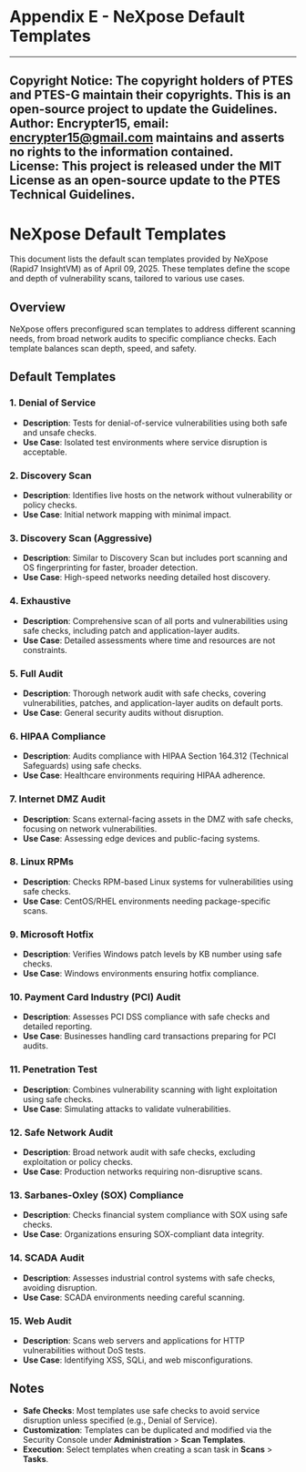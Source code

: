 # Appendix E - NeXpose Default Templates

---
**Copyright Notice**: The copyright holders of PTES and PTES-G maintain their copyrights. This is an open-source project to update the Guidelines.  
**Author**: Encrypter15, email: encrypter15@gmail.com maintains and asserts no rights to the information contained.  
**License**: This project is released under the MIT License as an open-source update to the PTES Technical Guidelines.  
---

# NeXpose Default Templates

This document lists the default scan templates provided by NeXpose (Rapid7 InsightVM) as of April 09, 2025. These templates define the scope and depth of vulnerability scans, tailored to various use cases.

## Overview

NeXpose offers preconfigured scan templates to address different scanning needs, from broad network audits to specific compliance checks. Each template balances scan depth, speed, and safety.

## Default Templates

### 1. Denial of Service
- **Description**: Tests for denial-of-service vulnerabilities using both safe and unsafe checks.
- **Use Case**: Isolated test environments where service disruption is acceptable.

### 2. Discovery Scan
- **Description**: Identifies live hosts on the network without vulnerability or policy checks.
- **Use Case**: Initial network mapping with minimal impact.

### 3. Discovery Scan (Aggressive)
- **Description**: Similar to Discovery Scan but includes port scanning and OS fingerprinting for faster, broader detection.
- **Use Case**: High-speed networks needing detailed host discovery.

### 4. Exhaustive
- **Description**: Comprehensive scan of all ports and vulnerabilities using safe checks, including patch and application-layer audits.
- **Use Case**: Detailed assessments where time and resources are not constraints.

### 5. Full Audit
- **Description**: Thorough network audit with safe checks, covering vulnerabilities, patches, and application-layer audits on default ports.
- **Use Case**: General security audits without disruption.

### 6. HIPAA Compliance
- **Description**: Audits compliance with HIPAA Section 164.312 (Technical Safeguards) using safe checks.
- **Use Case**: Healthcare environments requiring HIPAA adherence.

### 7. Internet DMZ Audit
- **Description**: Scans external-facing assets in the DMZ with safe checks, focusing on network vulnerabilities.
- **Use Case**: Assessing edge devices and public-facing systems.

### 8. Linux RPMs
- **Description**: Checks RPM-based Linux systems for vulnerabilities using safe checks.
- **Use Case**: CentOS/RHEL environments needing package-specific scans.

### 9. Microsoft Hotfix
- **Description**: Verifies Windows patch levels by KB number using safe checks.
- **Use Case**: Windows environments ensuring hotfix compliance.

### 10. Payment Card Industry (PCI) Audit
- **Description**: Assesses PCI DSS compliance with safe checks and detailed reporting.
- **Use Case**: Businesses handling card transactions preparing for PCI audits.

### 11. Penetration Test
- **Description**: Combines vulnerability scanning with light exploitation using safe checks.
- **Use Case**: Simulating attacks to validate vulnerabilities.

### 12. Safe Network Audit
- **Description**: Broad network audit with safe checks, excluding exploitation or policy checks.
- **Use Case**: Production networks requiring non-disruptive scans.

### 13. Sarbanes-Oxley (SOX) Compliance
- **Description**: Checks financial system compliance with SOX using safe checks.
- **Use Case**: Organizations ensuring SOX-compliant data integrity.

### 14. SCADA Audit
- **Description**: Assesses industrial control systems with safe checks, avoiding disruption.
- **Use Case**: SCADA environments needing careful scanning.

### 15. Web Audit
- **Description**: Scans web servers and applications for HTTP vulnerabilities without DoS tests.
- **Use Case**: Identifying XSS, SQLi, and web misconfigurations.

## Notes

- **Safe Checks**: Most templates use safe checks to avoid service disruption unless specified (e.g., Denial of Service).
- **Customization**: Templates can be duplicated and modified via the Security Console under **Administration** > **Scan Templates**.
- **Execution**: Select templates when creating a scan task in **Scans** > **Tasks**.

